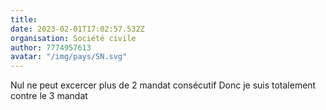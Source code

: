 ```yaml
---
title: 
date: 2023-02-01T17:02:57.532Z
organisation: Société civile 
author: 7774957613
avatar: "/img/pays/SN.svg"
---
```


Nul ne peut excercer plus de 2 mandat consécutif
Donc je suis totalement contre le 3 mandat 